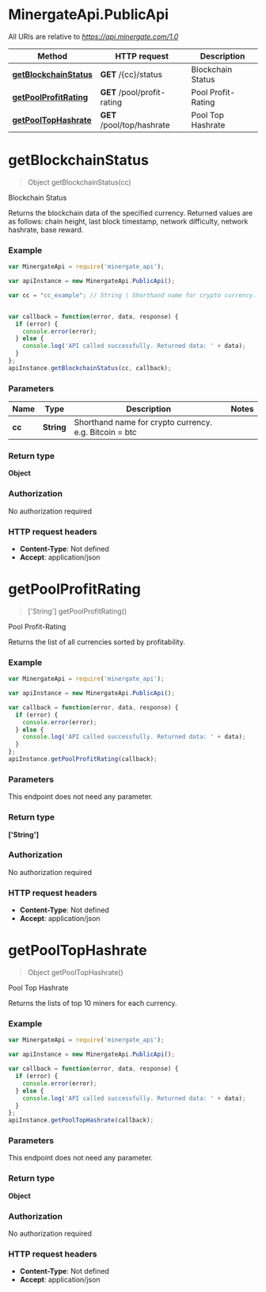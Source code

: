 # MinergateApi.PublicApi

All URIs are relative to *https://api.minergate.com/1.0*

Method | HTTP request | Description
------------- | ------------- | -------------
[**getBlockchainStatus**](PublicApi.md#getBlockchainStatus) | **GET** /{cc}/status | Blockchain Status
[**getPoolProfitRating**](PublicApi.md#getPoolProfitRating) | **GET** /pool/profit-rating | Pool Profit-Rating
[**getPoolTopHashrate**](PublicApi.md#getPoolTopHashrate) | **GET** /pool/top/hashrate | Pool Top Hashrate


<a name="getBlockchainStatus"></a>
# **getBlockchainStatus**
> Object getBlockchainStatus(cc)

Blockchain Status

Returns the blockchain data of the specified currency. Returned values are as follows: chain height, last block timestamp, network difficulty, network hashrate, base reward. 

### Example
```javascript
var MinergateApi = require('minergate_api');

var apiInstance = new MinergateApi.PublicApi();

var cc = "cc_example"; // String | Shorthand name for crypto currency. e.g. Bitcoin = btc 


var callback = function(error, data, response) {
  if (error) {
    console.error(error);
  } else {
    console.log('API called successfully. Returned data: ' + data);
  }
};
apiInstance.getBlockchainStatus(cc, callback);
```

### Parameters

Name | Type | Description  | Notes
------------- | ------------- | ------------- | -------------
 **cc** | **String**| Shorthand name for crypto currency. e.g. Bitcoin &#x3D; btc  | 

### Return type

**Object**

### Authorization

No authorization required

### HTTP request headers

 - **Content-Type**: Not defined
 - **Accept**: application/json

<a name="getPoolProfitRating"></a>
# **getPoolProfitRating**
> [&#39;String&#39;] getPoolProfitRating()

Pool Profit-Rating

Returns the list of all currencies sorted by profitability. 

### Example
```javascript
var MinergateApi = require('minergate_api');

var apiInstance = new MinergateApi.PublicApi();

var callback = function(error, data, response) {
  if (error) {
    console.error(error);
  } else {
    console.log('API called successfully. Returned data: ' + data);
  }
};
apiInstance.getPoolProfitRating(callback);
```

### Parameters
This endpoint does not need any parameter.

### Return type

**[&#39;String&#39;]**

### Authorization

No authorization required

### HTTP request headers

 - **Content-Type**: Not defined
 - **Accept**: application/json

<a name="getPoolTopHashrate"></a>
# **getPoolTopHashrate**
> Object getPoolTopHashrate()

Pool Top Hashrate

Returns the lists of top 10 miners for each currency. 

### Example
```javascript
var MinergateApi = require('minergate_api');

var apiInstance = new MinergateApi.PublicApi();

var callback = function(error, data, response) {
  if (error) {
    console.error(error);
  } else {
    console.log('API called successfully. Returned data: ' + data);
  }
};
apiInstance.getPoolTopHashrate(callback);
```

### Parameters
This endpoint does not need any parameter.

### Return type

**Object**

### Authorization

No authorization required

### HTTP request headers

 - **Content-Type**: Not defined
 - **Accept**: application/json

